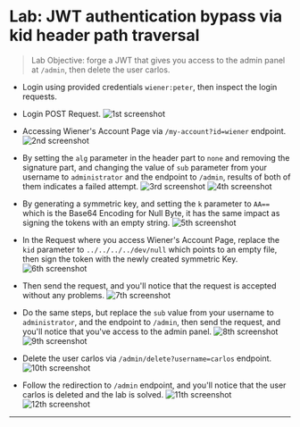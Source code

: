 # Lab: JWT authentication bypass via kid header path traversal

> Lab Objective: forge a JWT that gives you access to the admin panel at `/admin`, then delete the user carlos.

- Login using provided credentials `wiener:peter`, then inspect the login requests.

- Login POST Request.
  ![1st screenshot](./attachments/1.png)

- Accessing Wiener's Account Page via `/my-account?id=wiener` endpoint.
  ![2nd screenshot](./attachments/2.png)

- By setting the `alg` parameter in the header part to `none` and removing the signature part, and changing the value of `sub` parameter from your username to `administrator` and the endpoint to `/admin`, results of both of them indicates a failed attempt.
  ![3rd screenshot](./attachments/3.png)
  ![4th screenshot](./attachments/4.png)

- By generating a symmetric key, and setting the `k` parameter to `AA==` which is the Base64 Encoding for Null Byte, it has the same impact as signing the tokens with an empty string.
  ![5th screenshot](./attachments/5.png)

- In the Request where you access Wiener's Account Page, replace the `kid` parameter to `../../../../dev/null` which points to an empty file, then sign the token with the newly created symmetric Key.
  ![6th screenshot](./attachments/6.png)

- Then send the request, and you'll notice that the request is accepted without any problems.
  ![7th screenshot](./attachments/7.png)

- Do the same steps, but replace the `sub` value from your username to `administrator`, and the endpoint to `/admin`, then send the request, and you'll notice that you've access to the admin panel.
  ![8th screenshot](./attachments/8.png)
  ![9th screenshot](./attachments/9.png)

- Delete the user carlos via `/admin/delete?username=carlos` endpoint.
  ![10th screenshot](./attachments/10.png)

- Follow the redirection to `/admin` endpoint, and you'll notice that the user carlos is deleted and the lab is solved.
  ![11th screenshot](./attachments/11.png)
  ![12th screenshot](./attachments/12.png)

---
